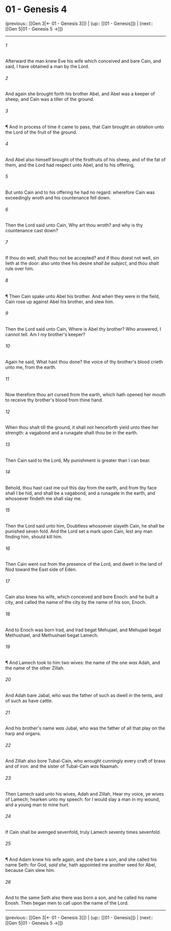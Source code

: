 # 01 - Genesis 4

(previous:: [[Gen 3|← 01 - Genesis 3]]) | (up:: [[01 - Genesis]]) | (next:: [[Gen 5|01 - Genesis 5 →]])

***


###### 1 
Afterward the man knew Eve his wife which conceived and bare Cain, and said, I have obtained a man by the Lord. 

###### 2 
And again she brought forth his brother Abel, and Abel was a keeper of sheep, and Cain was a tiller of the ground. 

###### 3 
¶ And in process of time it came to pass, that Cain brought an oblation unto the Lord of the fruit of the ground. 

###### 4 
And Abel also himself brought of the firstfruits of his sheep, and of the fat of them, and the Lord had respect unto Abel, and to his offering, 

###### 5 
But unto Cain and to his offering he had no regard: wherefore Cain was exceedingly wroth and his countenance fell down. 

###### 6 
Then the Lord said unto Cain, Why art thou wroth? and why is thy countenance cast down? 

###### 7 
If thou do well, shalt thou not be accepted? and if thou doest not well, sin lieth at the door: also unto thee his desire _shall be subject_, and thou shalt rule over him. 

###### 8 
¶ Then Cain spake unto Abel his brother. And when they were in the field, Cain rose up against Abel his brother, and slew him. 

###### 9 
Then the Lord said unto Cain, Where is Abel thy brother? Who answered, I cannot tell. Am I my brother's keeper? 

###### 10 
Again he said, What hast thou done? the voice of thy brother's blood crieth unto me, from the earth. 

###### 11 
Now therefore thou art cursed from the earth, which hath opened her mouth to receive thy brother's blood from thine hand. 

###### 12 
When thou shalt till the ground, it shall not henceforth yield unto thee her strength: a vagabond and a runagate shalt thou be in the earth. 

###### 13 
Then Cain said to the Lord, My punishment is greater than I can bear. 

###### 14 
Behold, thou hast cast me out this day from the earth, and from thy face shall I be hid, and shall be a vagabond, and a runagate in the earth, and whosoever findeth me shall slay me. 

###### 15 
Then the Lord said unto him, Doubtless whosoever slayeth Cain, he shall be punished seven fold. And the Lord set a mark upon Cain, lest any man finding him, should kill him. 

###### 16 
Then Cain went out from the presence of the Lord, and dwelt in the land of Nod toward the East side of Eden. 

###### 17 
Cain also knew his wife, which conceived and bore Enoch: and he built a city, and called the name of the city by the name of his son, Enoch. 

###### 18 
And to Enoch was born Irad, and Irad begat Mehujael, and Mehujael begat Methushael, and Methushael begat Lamech. 

###### 19 
¶ And Lamech took to him two wives: the name of the one _was_ Adah, and the name of the other Zillah. 

###### 20 
And Adah bare Jabal, who was the father of such as dwell in the tents, and of such as have cattle. 

###### 21 
And his brother's name _was_ Jubal, who was the father of all that play on the harp and organs. 

###### 22 
And Zillah also bore Tubal-Cain, who wrought cunningly every craft of brass and of iron: and the sister of Tubal-Cain _was_ Naamah. 

###### 23 
Then Lamech said unto his wives, Adah and Zillah, Hear my voice, ye wives of Lamech; hearken unto my speech: for I would slay a man in my wound, and a young man to mine hurt. 

###### 24 
If Cain shall be avenged sevenfold, truly Lamech seventy times sevenfold. 

###### 25 
¶ And Adam knew his wife again, and she bare a son, and she called his name Seth: for God, _said she_, hath appointed me another seed for Abel, because Cain slew him. 

###### 26 
And to the same Seth also there was born a son, and he called his name Enosh. Then began men to call upon the name of the Lord.

***

(previous:: [[Gen 3|← 01 - Genesis 3]]) | (up:: [[01 - Genesis]]) | (next:: [[Gen 5|01 - Genesis 5 →]])

